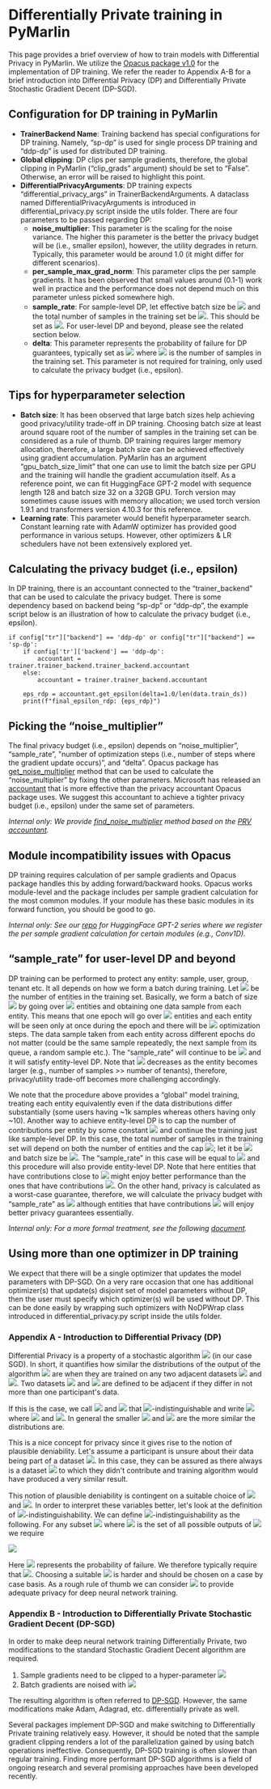 # Differentially Private training in PyMarlin

This page provides a brief overview of how to train models with Differential Privacy in PyMarlin.
We utilize the [Opacus package v1.0](https://opacus.ai/) for the implementation of DP training.
We refer the reader to Appendix A-B for a brief introduction into Differential Privacy (DP) and Differentially Private Stochastic Gradient Decent (DP-SGD).

## Configuration for DP training in PyMarlin
- **TrainerBackend Name**: Training backend has special configurations for DP training.
Namely, “sp-dp” is used for single process DP training and “ddp-dp” is used for distributed DP training.
- **Global clipping**: DP clips per sample gradients, therefore, the global clipping in PyMarlin (“clip_grads” argument) should be set to “False”.
Otherwise, an error will be raised to highlight this point.
- **DifferentialPrivacyArguments**: DP training expects “differential_privacy_args” in TrainerBackendArguments.
A dataclass named DifferentialPrivacyArguments is introduced in differential_privacy.py script inside the utils folder.
There are four parameters to be passed regarding DP:
    - **noise_multiplier**: This parameter is the scaling for the noise variance.
    The higher this parameter is the better the privacy budget will be (i.e., smaller epsilon), however, the utility degrades in return.
    Typically, this parameter would be around 1.0 (it might differ for different scenarios).
    - **per_sample_max_grad_norm**: This parameter clips the per sample gradients.
    It has been observed that small values around (0.1-1) work well in practice and the performance does not depend much on this parameter unless picked somewhere high.
    - **sample_rate**: For sample-level DP, let effective batch size be <img src="https://render.githubusercontent.com/render/math?math=B"> and the total number of samples in the training set be <img src="https://render.githubusercontent.com/render/math?math=N">.
    This should be set as <img src="https://render.githubusercontent.com/render/math?math=B/N">.
    For user-level DP and beyond, please see the related section below.
    - **delta**:
    This parameter represents the probability of failure for DP guarantees, typically set as <img src="https://render.githubusercontent.com/render/math?math=\ll N^{-1}"> where <img src="https://render.githubusercontent.com/render/math?math=N"> is the number of samples in the training set.
    This parameter is not required for training, only used to calculate the privacy budget (i.e., epsilon).

## Tips for hyperparameter selection 

- **Batch size**: It has been observed that large batch sizes help achieving good privacy/utility trade-off in DP training.
Choosing batch size at least around square root of the number of samples in the training set can be considered as a rule of thumb.
DP training requires larger memory allocation, therefore, a large batch size can be achieved effectively using gradient accumulation.
PyMarlin has an argument “gpu_batch_size_limit” that one can use to limit the batch size per GPU and the training will handle the gradient accumulation itself.
As a reference point, we can fit HuggingFace GPT-2 model with sequence length 128 and batch size 32 on a 32GB GPU.
Torch version may sometimes cause issues with memory allocation; we used torch version 1.9.1 and transformers version 4.10.3 for this reference. 
- **Learning rate**: This parameter would benefit hyperparameter search.
Constant learning rate with AdamW optimizer has provided good performance in various setups.
However, other optimizers & LR schedulers have not been extensively explored yet. 

## Calculating the privacy budget (i.e., epsilon) 

In DP training, there is an accountant connected to the “trainer_backend” that can be used to calculate the privacy budget.
There is some dependency based on backend being “sp-dp” or “ddp-dp”, the example script below is an illustration of how to calculate the privacy budget (i.e., epsilon).
```
if config["tr"]["backend"] == 'ddp-dp' or config["tr"]["backend"] == 'sp-dp':
    if config['tr']['backend'] == 'ddp-dp':
        accountant = trainer.trainer_backend.trainer_backend.accountant
    else:
        accountant = trainer.trainer_backend.accountant

    eps_rdp = accountant.get_epsilon(delta=1.0/len(data.train_ds))
    print(f"final_epsilon_rdp: {eps_rdp}")
```

## Picking the “noise_multiplier” 

The final privacy budget (i.e., epsilon) depends on “noise_multiplier”, “sample_rate”, "number of optimization steps (i.e., number of steps where the gradient update occurs)”, and “delta”. 
Opacus package has [get_noise_multiplier](https://github.com/pytorch/opacus/blob/ce7b6464688227818595fce7851b96cfec55de00/opacus/accountants/utils.py#L29) method that can be used to calculate the “noise_multiplier” by fixing the other parameters. 
Microsoft has released an [accountant](https://github.com/microsoft/prv_accountant) that is more effective than the privacy accountant Opacus package uses. 
We suggest this accountant to achieve a tighter privacy budget (i.e., epsilon) under the same set of parameters.

*Internal only: We provide [find_noise_multiplier](https://dev.azure.com/ii-m365/PPML/_git/opacus-utils?path=/src/opacus_utils/dp_utils.py) method based on the [PRV accountant](https://github.com/microsoft/prv_accountant).*

## Module incompatibility issues with Opacus 

DP training requires calculation of per sample gradients and Opacus package handles this by adding forward/backward hooks.
Opacus works module-level and the package includes per sample gradient calculation for the most common modules.
If your module has these basic modules in its forward function, you should be good to go.

*Internal only: See our [repo](https://dev.azure.com/ii-m365/PPML/_git/opacus-utils) for HuggingFace GPT-2 series where we register the per sample gradient calculation for certain modules (e.g., Conv1D).*

## “sample_rate” for user-level DP and beyond 

DP training can be performed to protect any entity: sample, user, group, tenant etc.
It all depends on how we form a batch during training.
Let <img src="https://render.githubusercontent.com/render/math?math=N"> be the number of entities in the training set.
Basically, we form a batch of size <img src="https://render.githubusercontent.com/render/math?math=B"> by going over <img src="https://render.githubusercontent.com/render/math?math=B"> entities and obtaining one data sample from each entity.
This means that one epoch will go over <img src="https://render.githubusercontent.com/render/math?math=N"> entities and each entity will be seen only at once during the epoch and there will be <img src="https://render.githubusercontent.com/render/math?math=N/B"> optimization steps.
The data sample taken from each entity across different epochs do not matter (could be the same sample repeatedly, the next sample from its queue, a random sample etc.).
The “sample_rate” will continue to be <img src="https://render.githubusercontent.com/render/math?math=B/N"> and it will satisfy entity-level DP.
Note that <img src="https://render.githubusercontent.com/render/math?math=N"> decreases as the entity becomes larger (e.g., number of samples >> number of tenants), therefore, privacy/utility trade-off becomes more challenging accordingly.

We note that the procedure above provides a “global” model training, treating each entity equivalently even if the data distributions differ substantially (some users having ~1k samples whereas others having only ~10).
Another way to achieve entity-level DP is to cap the number of contributions per entity by some constant <img src="https://render.githubusercontent.com/render/math?math=K"> and continue the training just like sample-level DP.
In this case, the total number of samples in the training set will depend on both the number of entities and the cap <img src="https://render.githubusercontent.com/render/math?math=K">; let it be <img src="https://render.githubusercontent.com/render/math?math=N"> and batch size be <img src="https://render.githubusercontent.com/render/math?math=B">.
The “sample_rate” in this case will be equal to <img src="https://render.githubusercontent.com/render/math?math=K*B/N"> and this procedure will also provide entity-level DP.
Note that here entities that have contributions close to <img src="https://render.githubusercontent.com/render/math?math=K"> might enjoy better performance than the ones that have contributions <img src="https://render.githubusercontent.com/render/math?math=\ll K">.
On the other hand, privacy is calculated as a worst-case guarantee, therefore, we will calculate the privacy budget with “sample_rate” as <img src="https://render.githubusercontent.com/render/math?math=K*B/N"> although entities that have contributions <img src="https://render.githubusercontent.com/render/math?math=\ll K"> will enjoy better privacy guarantees essentially. 

*Internal only: For a more formal treatment, see the following [document](https://microsoft-my.sharepoint.com/:b:/p/sigopi/EVDYL97UflFIgq2VlvC414UBhj3MBBSm1n40EcCE78PByw?e=tHnbrH).* 

## Using more than one optimizer in DP training 

We expect that there will be a single optimizer that updates the model parameters with DP-SGD.
On a very rare occasion that one has additional optimizer(s) that update(s) disjoint set of model parameters without DP, then the user must specify which optimizer(s) will be used without DP.
This can be done easily by wrapping such optimizers with NoDPWrap class introduced in differential_privacy.py script inside the utils folder.

### Appendix A - Introduction to Differential Privacy (DP)

Differential Privacy is a property of a stochastic algorithm <img src="https://render.githubusercontent.com/render/math?math=\mathcal{A}"> (in our case SGD).
In short, it quantifies how similar the distributions of the output of the algorithm <img src="https://render.githubusercontent.com/render/math?math=\mathcal{A}"> are when they are trained on any two adjacent datasets <img src="https://render.githubusercontent.com/render/math?math=D"> and <img src="https://render.githubusercontent.com/render/math?math=\bar{D}">.
Two datasets <img src="https://render.githubusercontent.com/render/math?math=D"> and <img src="https://render.githubusercontent.com/render/math?math=\bar{D}"> are defined to be adjacent if they differ in not more than one participant's data.

If this is the case, we call <img src="https://render.githubusercontent.com/render/math?math=\mathcal{A}(D)"> and <img src="https://render.githubusercontent.com/render/math?math=\mathcal{A}(\bar{D})"> that <img src="https://render.githubusercontent.com/render/math?math=(\varepsilon, \delta)">-indistinguishable and write <img src="https://render.githubusercontent.com/render/math?math=\mathcal{A}(D) \approx_{\varepsilon, \delta} \mathcal{A}(\bar{D})"> where <img src="https://render.githubusercontent.com/render/math?math=\varepsilon > 0"> and <img src="https://render.githubusercontent.com/render/math?math=\delta \in [0,1]">.
In general the smaller <img src="https://render.githubusercontent.com/render/math?math=\varepsilon"> and <img src="https://render.githubusercontent.com/render/math?math=\delta"> are the more similar the distributions are.

This is a nice concept for privacy since it gives rise to the notion of plausible deniability.
Let's assume a participant is unsure about their data being part of a dataset <img src="https://render.githubusercontent.com/render/math?math=D">.
In this case, they can be assured as there always is a dataset <img src="https://render.githubusercontent.com/render/math?math=\bar{D}"> to which they didn't contribute and training algorithm would have produced a very similar result.

This notion of plausible deniability is contingent on a suitable choice of <img src="https://render.githubusercontent.com/render/math?math=\varepsilon"> and <img src="https://render.githubusercontent.com/render/math?math=\delta">.
In order to interpret these variables better, let's look at the definition of <img src="https://render.githubusercontent.com/render/math?math=(\varepsilon, \delta)">-indistinguishability.
We can define <img src="https://render.githubusercontent.com/render/math?math=(\varepsilon, \delta)">-indistinguishability as the following.
For any subset <img src="https://render.githubusercontent.com/render/math?math=S \subseteq O"> where <img src="https://render.githubusercontent.com/render/math?math=O"> is the set of all possible outputs of <img src="https://render.githubusercontent.com/render/math?math=\mathcal{A}"> we require  
  
<img src="https://render.githubusercontent.com/render/math?math=\text{Pr}(\mathcal{A}(D) \in S) \leq \text{e}^{\varepsilon} \text{Pr}(\mathcal{A}(\bar{D}) \in S) %2b \delta">  
  
Here <img src="https://render.githubusercontent.com/render/math?math=\delta"> represents the probability of failure.
We therefore typically require that <img src="https://render.githubusercontent.com/render/math?math=\delta \ll |D|^{-1}">.
Choosing a suitable <img src="https://render.githubusercontent.com/render/math?math=\varepsilon"> is harder and should be chosen on a case by case basis.
As a rough rule of thumb we can consider <img src="https://render.githubusercontent.com/render/math?math=\varepsilon < 4"> to provide adequate privacy for deep neural network training.

### Appendix B - Introduction to Differentially Private Stochastic Gradient Decent (DP-SGD)

In order to make deep neural network training Differentially Private, two modifications to the standard Stochastic Gradient Decent algorithm are required.

1. Sample gradients need to be clipped to a hyper-parameter <img src="https://render.githubusercontent.com/render/math?math=C">
2. Batch gradients are noised with <img src="https://render.githubusercontent.com/render/math?math=C \sigma \mathcal{N}(0,1)">

The resulting algorithm is often referred to [DP-SGD](https://arxiv.org/pdf/1607.00133.pdf).
However, the same modifications make Adam, Adagrad, etc. differentially private as well.

Several packages implement DP-SGD and make switching to Differentially Private training relatively easy.
However, it should be noted that the sample gradient clipping renders a lot of the parallelization gained by using batch operations ineffective.
Consequently, DP-SGD training is often slower than regular training.
Finding more performant DP-SGD algorithms is a field of ongoing research and several promising approaches have been developed recently.
 





 





